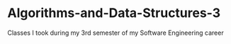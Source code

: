# Algorithms-and-Data-Structures-3
Classes I took during my 3rd semester of my Software Engineering career
